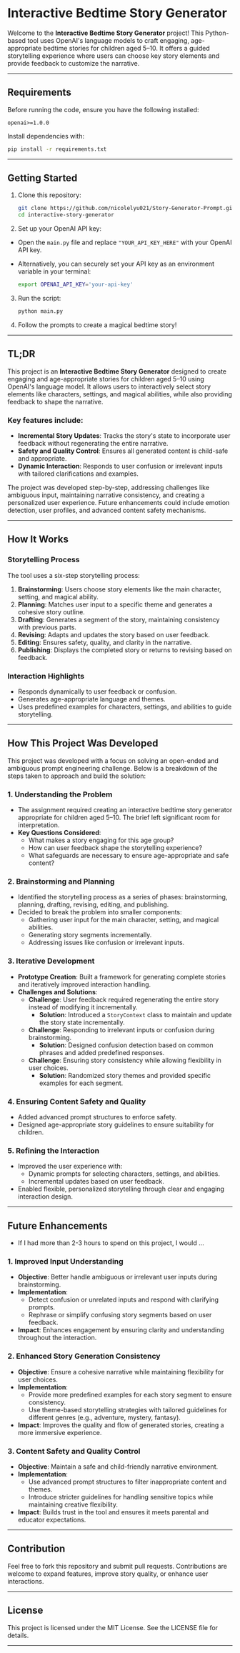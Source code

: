 
# Interactive Bedtime Story Generator

Welcome to the **Interactive Bedtime Story Generator** project! This Python-based tool uses OpenAI's language models to craft engaging, age-appropriate bedtime stories for children aged 5–10. It offers a guided storytelling experience where users can choose key story elements and provide feedback to customize the narrative.

---

## Requirements

Before running the code, ensure you have the following installed:

```plaintext
openai>=1.0.0
```

Install dependencies with:

```bash
pip install -r requirements.txt
```

---

## Getting Started

1. Clone this repository:

    ```bash
    git clone https://github.com/nicolelyu021/Story-Generator-Prompt.git
    cd interactive-story-generator
    ```

2. Set up your OpenAI API key:

- Open the `main.py` file and replace `"YOUR_API_KEY_HERE"` with your OpenAI API key.
- Alternatively, you can securely set your API key as an environment variable in your terminal:

    ```bash
    export OPENAI_API_KEY='your-api-key'
    ```

3. Run the script:

    ```bash
    python main.py
    ```

4. Follow the prompts to create a magical bedtime story!

---

## TL;DR

This project is an **Interactive Bedtime Story Generator** designed to create engaging and age-appropriate stories for children aged 5–10 using OpenAI's language model. It allows users to interactively select story elements like characters, settings, and magical abilities, while also providing feedback to shape the narrative.

### Key features include:
- **Incremental Story Updates**: Tracks the story's state to incorporate user feedback without regenerating the entire narrative.
- **Safety and Quality Control**: Ensures all generated content is child-safe and appropriate.
- **Dynamic Interaction**: Responds to user confusion or irrelevant inputs with tailored clarifications and examples.

The project was developed step-by-step, addressing challenges like ambiguous input, maintaining narrative consistency, and creating a personalized user experience. Future enhancements could include emotion detection, user profiles, and advanced content safety mechanisms.

---

## How It Works

### Storytelling Process
The tool uses a six-step storytelling process:
1. **Brainstorming**: Users choose story elements like the main character, setting, and magical ability.
2. **Planning**: Matches user input to a specific theme and generates a cohesive story outline.
3. **Drafting**: Generates a segment of the story, maintaining consistency with previous parts.
4. **Revising**: Adapts and updates the story based on user feedback.
5. **Editing**: Ensures safety, quality, and clarity in the narrative.
6. **Publishing**: Displays the completed story or returns to revising based on feedback.

### Interaction Highlights
- Responds dynamically to user feedback or confusion.
- Generates age-appropriate language and themes.
- Uses predefined examples for characters, settings, and abilities to guide storytelling.

---

## How This Project Was Developed

This project was developed with a focus on solving an open-ended and ambiguous prompt engineering challenge. Below is a breakdown of the steps taken to approach and build the solution:

### 1. Understanding the Problem
- The assignment required creating an interactive bedtime story generator appropriate for children aged 5–10. The brief left significant room for interpretation.
- **Key Questions Considered**:
  - What makes a story engaging for this age group?
  - How can user feedback shape the storytelling experience?
  - What safeguards are necessary to ensure age-appropriate and safe content?

### 2. Brainstorming and Planning
- Identified the storytelling process as a series of phases: brainstorming, planning, drafting, revising, editing, and publishing.
- Decided to break the problem into smaller components:
  - Gathering user input for the main character, setting, and magical abilities.
  - Generating story segments incrementally.
  - Addressing issues like confusion or irrelevant inputs.

### 3. Iterative Development
- **Prototype Creation**: Built a framework for generating complete stories and iteratively improved interaction handling.
- **Challenges and Solutions**:
  - **Challenge**: User feedback required regenerating the entire story instead of modifying it incrementally.
    - **Solution**: Introduced a `StoryContext` class to maintain and update the story state incrementally.
  - **Challenge**: Responding to irrelevant inputs or confusion during brainstorming.
    - **Solution**: Designed confusion detection based on common phrases and added predefined responses.
  - **Challenge**: Ensuring story consistency while allowing flexibility in user choices.
    - **Solution**: Randomized story themes and provided specific examples for each segment.

### 4. Ensuring Content Safety and Quality
- Added advanced prompt structures to enforce safety.
- Designed age-appropriate story guidelines to ensure suitability for children.

### 5. Refining the Interaction
- Improved the user experience with:
  - Dynamic prompts for selecting characters, settings, and abilities.
  - Incremental updates based on user feedback.
- Enabled flexible, personalized storytelling through clear and engaging interaction design.

---

## Future Enhancements
- If I had more than 2-3 hours to spend on this project, I would ...

### 1. **Improved Input Understanding**
- **Objective**: Better handle ambiguous or irrelevant user inputs during brainstorming.
- **Implementation**:
  - Detect confusion or unrelated inputs and respond with clarifying prompts.
  - Rephrase or simplify confusing story segments based on user feedback.
- **Impact**: Enhances engagement by ensuring clarity and understanding throughout the interaction.

### 2. **Enhanced Story Generation Consistency**
- **Objective**: Ensure a cohesive narrative while maintaining flexibility for user choices.
- **Implementation**:
  - Provide more predefined examples for each story segment to ensure consistency.
  - Use theme-based storytelling strategies with tailored guidelines for different genres (e.g., adventure, mystery, fantasy).
- **Impact**: Improves the quality and flow of generated stories, creating a more immersive experience.

### 3. **Content Safety and Quality Control**
- **Objective**: Maintain a safe and child-friendly narrative environment.
- **Implementation**:
  - Use advanced prompt structures to filter inappropriate content and themes.
  - Introduce stricter guidelines for handling sensitive topics while maintaining creative flexibility.
- **Impact**: Builds trust in the tool and ensures it meets parental and educator expectations.

---

## Contribution

Feel free to fork this repository and submit pull requests. Contributions are welcome to expand features, improve story quality, or enhance user interactions.

---

## License

This project is licensed under the MIT License. See the LICENSE file for details.

---
